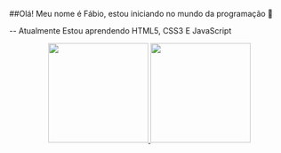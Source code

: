 ##Olá! Meu nome é Fábio, estou iniciando no mundo da programação 🤞

-- Atualmente Estou aprendendo HTML5, CSS3 E JavaScript

<div align="center">
  <a href="https://github.com/Pannkers">
  <img height="180em" src="https://github-readme-stats.vercel.app/api?username=Pannkers&show_icons=true&theme=dracula&include_all_commits=true&count_private=true"/>
  <img height="180em" src="https://github-readme-stats.vercel.app/api/top-langs/?username=Pannkers&layout=compact&langs_count=7&theme=dracula"/>
</div>
